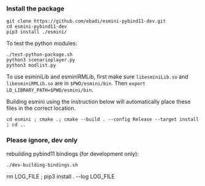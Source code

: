 
### Install the package
```
git clone https://github.com/ebadi/esmini-pybind11-dev.git
cd esmini-pybind11-dev
pip3 install ./esmini/
```
To test the python modules:
```
./test-python-package.sh
python3 scenarioplayer.py
python3 modlist.py
```
To use esminiLib and esminiRMLib, first make sure `libesminiLib.so` and `libesminiRMLib.so` are in `$PWD/esmini/bin`. Then `export LD_LIBRARY_PATH=$PWD/esmini/bin`.

Building esmini using the instruction below will automatically place these files in the correct location.

```
cd esmini ; cmake .; cmake --build . --config Release --target install ; cd ..
```

### Please ignore, dev only 
rebuilding pybind11 bindings (for development only): 
```
./dev-building-bindings.sh
```


rm LOG_FILE ; pip3 install .  --log LOG_FILE 
